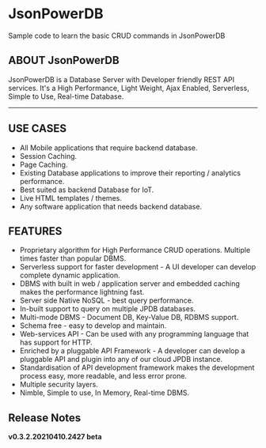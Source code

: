 # JsonPowerDB
Sample code to learn the basic CRUD commands in JsonPowerDB
  
 <h2> ABOUT JsonPowerDB </h2>
  <p>JsonPowerDB is a Database Server with Developer friendly REST API services. It's a High Performance, Light Weight, Ajax Enabled, Serverless, Simple to Use, Real-time Database.</p>
  <hr>
 <h2> USE CASES </h2>
  <ul> 
   <li>All Mobile applications that require backend database.</li>
   <li>Session Caching.</li>
<li>Page Caching.</li>
<li>Existing Database applications to improve their reporting / analytics performance.</li>
<li>Best suited as backend Database for IoT.</li>
<li>Live HTML templates / themes.</li>
<li>Any software application that needs backend database.</li>
</ul
 <hr>
  <h2>FEATURES</h2>
  <ul>
                        <li> Proprietary algorithm for High Performance CRUD operations. Multiple times faster than popular DBMS.</li> 
                        <li> Serverless support  for faster development - A UI developer can develop complete dynamic application.</li>
                        <li> DBMS with built in web / application server and embedded caching makes the performance lightning fast.</li>
                        <li> Server side Native NoSQL - best query performance.</li>
                        <li> In-built support to query on multiple JPDB databases.</li>
                        <li> Multi-mode DBMS - Document DB, Key-Value DB, RDBMS support.</li>
                        <li> Schema free - easy to develop and maintain.</li>
                        <li> Web-services API - Can be used with any programming language that has support for HTTP.</li>
                        <li> Enriched by a pluggable API Framework - A developer can develop a pluggable API and plugin into any of our cloud JPDB instance.</li>
                        <li> Standardisation of API development framework makes the development process easy, more readable, and less error prone.</li>
                        <li> Multiple security layers.</li>
                        <li> Nimble, Simple to use, In Memory, Real-time DBMS.</li>
                    </ul>
  <h2>Release Notes</h2>
<b>v0.3.2.20210410.2427 beta</b>
